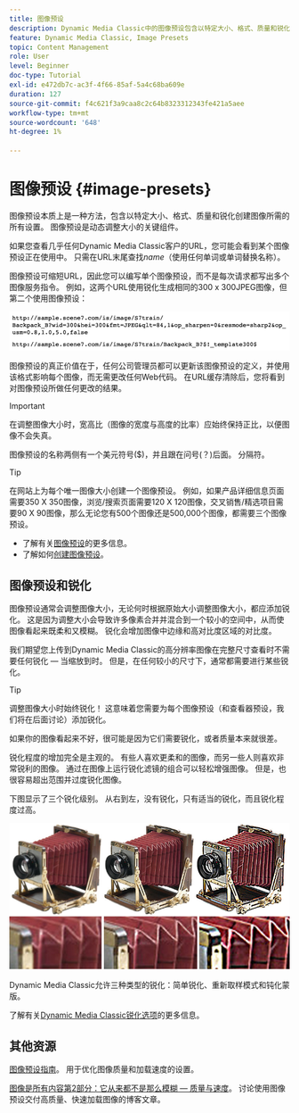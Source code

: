 ```yaml
---
title: 图像预设
description: Dynamic Media Classic中的图像预设包含以特定大小、格式、质量和锐化创建图像所需的所有设置。 图像预设是动态调整大小的关键组件。 当您在Dynamic Media Classic中查看URL时，可以轻松查看是否正在使用图像预设。 了解图像预设、它们为什么如此有用以及如何创建一个。
feature: Dynamic Media Classic, Image Presets
topic: Content Management
role: User
level: Beginner
doc-type: Tutorial
exl-id: e472db7c-ac3f-4f66-85af-5a4c68ba609e
duration: 127
source-git-commit: f4c621f3a9caa8c2c64b8323312343fe421a5aee
workflow-type: tm+mt
source-wordcount: '648'
ht-degree: 1%

---
```


# 图像预设 {#image-presets}

图像预设本质上是一种方法，包含以特定大小、格式、质量和锐化创建图像所需的所有设置。 图像预设是动态调整大小的关键组件。

如果您查看几乎任何Dynamic Media Classic客户的URL，您可能会看到某个图像预设正在使用中。 只需在URL末尾查找$name$（使用任何单词或单词替换名称）。

图像预设可缩短URL，因此您可以编写单个图像预设，而不是每次请求都写出多个图像服务指令。 例如，这两个URL使用锐化生成相同的300 x 300JPEG图像，但第二个使用图像预设：

![图像](assets/image-presets/image-preset-2.png)

图像预设的真正价值在于，任何公司管理员都可以更新该图像预设的定义，并使用该格式影响每个图像，而无需更改任何Web代码。 在URL缓存清除后，您将看到对图像预设所做任何更改的结果。

>[!IMPORTANT]
>
>在调整图像大小时，宽高比（图像的宽度与高度的比率）应始终保持正比，以便图像不会失真。

图像预设的名称两侧有一个美元符号($)，并且跟在问号(？)后面。 分隔符。

>[!TIP]
>
>在网站上为每个唯一图像大小创建一个图像预设。 例如，如果产品详细信息页面需要350 X 350图像，浏览/搜索页面需要120 X 120图像，交叉销售/精选项目需要90 X 90图像，那么无论您有500个图像还是500,000个图像，都需要三个图像预设。

- 了解有关[图像预设](https://experienceleague.adobe.com/docs/dynamic-media-classic/using/image-sizing/setting-image-presets.html)的更多信息。
- 了解如何[创建图像预设](https://experienceleague.adobe.com/docs/dynamic-media-classic/using/image-sizing/setting-image-presets.html#creating-an-image-preset)。

## 图像预设和锐化

图像预设通常会调整图像大小，无论何时根据原始大小调整图像大小，都应添加锐化。 这是因为调整大小会导致许多像素合并并混合到一个较小的空间中，从而使图像看起来既柔和又模糊。 锐化会增加图像中边缘和高对比度区域的对比度。

我们期望您上传到Dynamic Media Classic的高分辨率图像在完整尺寸查看时不需要任何锐化 — 当缩放到时。 但是，在任何较小的尺寸下，通常都需要进行某些锐化。

>[!TIP]
>
>调整图像大小时始终锐化！ 这意味着您需要为每个图像预设（和查看器预设，我们将在后面讨论）添加锐化。
>
>如果你的图像看起来不好，很可能是因为它们需要锐化，或者质量本来就很差。

锐化程度的增加完全是主观的。 有些人喜欢更柔和的图像，而另一些人则喜欢非常锐利的图像。 通过在图像上运行锐化滤镜的组合可以轻松增强图像。 但是，也很容易超出范围并过度锐化图像。

下图显示了三个锐化级别。 从右到左，没有锐化，只有适当的锐化，而且锐化程度过高。

![图像](assets/image-presets/image-presets-1.jpg)

Dynamic Media Classic允许三种类型的锐化：简单锐化、重新取样模式和钝化蒙版。

了解有关[Dynamic Media Classic锐化选项](https://experienceleague.adobe.com/docs/dynamic-media-classic/using/master-files/sharpening-image.html#sharpening_an_image)的更多信息。

## 其他资源

[图像预设指南](https://www.adobe.com/content/dam/www/us/en/experience-manager/pdfs/dynamic-media-image-preset-guide.pdf)。 用于优化图像质量和加载速度的设置。

[图像是所有内容第2部分：它从来都不是那么模糊 — 质量与速度](https://theblog.adobe.com/image-is-everything-part-2-its-never-just-a-blur-quality-versus-speed/)。 讨论使用图像预设交付高质量、快速加载图像的博客文章。

